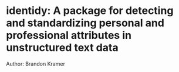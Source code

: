 # identidy: A package for detecting and standardizing personal and professional attributes in unstructured text data

Author: Brandon Kramer
